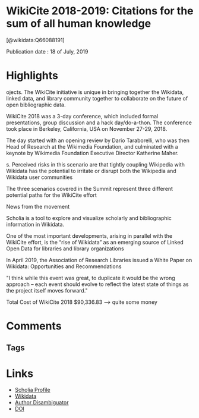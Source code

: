 
WikiCite 2018-2019: Citations for the sum of all human knowledge
================================================================
  
  [@wikidata:Q66088191]  
  
Publication date : 18 of July, 2019  

# Highlights

ojects. The WikiCite initiative is unique in bringing together the Wikidata, linked data, and
library community together to collaborate on the future of open bibliographic data.

WikiCite 2018 was a 3-day conference, which included formal presentations, group discussion
and a hack day/do-a-thon. The conference took place in Berkeley, California, USA on
November 27-29, 2018.

The day started with an  opening review by Dario Taraborelli, who was then Head of Research at the Wikimedia Foundation, and culminated with a keynote by Wikimedia Foundation Executive Director Katherine Maher.

s. Perceived risks in this scenario are that
tightly coupling Wikipedia with Wikidata has the potential to irritate or disrupt both the
Wikipedia and Wikidata user communities

The three scenarios covered in the Summit represent three different potential paths for the
WikiCite effort

News from the movement

  Scholia is a tool to explore and visualize scholarly and
bibliographic information in Wikidata.

One of the most important developments, arising in parallel with the WikiCite effort, is the
“rise of Wikidata” as an emerging source of Linked Open Data for libraries and library
organizations

In April 2019, the Association of Research Libraries issued a White Paper on Wikidata:
Opportunities and Recommendations

"I think while this event was great, to duplicate it would be the wrong approach – each
event should evolve to reflect the latest state of things as the project itself moves forward."

Total Cost of WikiCite 2018 $90,336.83
--> quite some money


# Comments

## Tags

# Links
  
 * [Scholia Profile](https://scholia.toolforge.org/work/Q66088191)  
 * [Wikidata](https://www.wikidata.org/wiki/Q66088191)  
 * [Author Disambiguator](https://author-disambiguator.toolforge.org/work_item_oauth.php?id=Q66088191&batch_id=&match=1&author_list_id=&doit=Get+author+links+for+work)  
 * [DOI](https://doi.org/10.6084/M9.FIGSHARE.8947451)  
